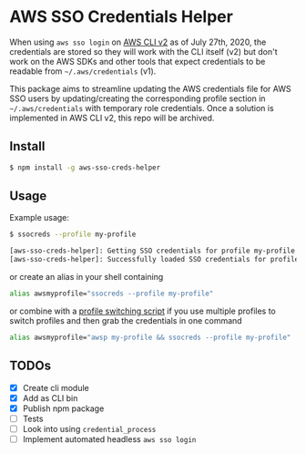 # AWS SSO Credentials Helper

When using `aws sso login` on [AWS CLI v2](https://aws.amazon.com/blogs/developer/aws-cli-v2-is-now-generally-available/)
as of July 27th, 2020, the credentials are stored so they will work with the CLI
itself (v2) but don't work on the AWS SDKs and other tools that expect credentials
to be readable from `~/.aws/credentials` (v1).

This package aims to streamline updating the AWS credentials file for AWS SSO users by
updating/creating the corresponding profile section in `~/.aws/credentials` with
temporary role credentials. Once a solution is implemented in AWS CLI v2, this
repo will be archived.

## Install

```sh
$ npm install -g aws-sso-creds-helper
```

## Usage

Example usage:

```sh
$ ssocreds --profile my-profile

[aws-sso-creds-helper]: Getting SSO credentials for profile my-profile
[aws-sso-creds-helper]: Successfully loaded SSO credentials for profile my-profile
```

or create an alias in your shell containing

```sh
alias awsmyprofile="ssocreds --profile my-profile"
```

or combine with a [profile switching script](https://github.com/antonbabenko/awsp)
if you use multiple profiles to switch profiles and then grab the credentials in one command

```sh
alias awsmyprofile="awsp my-profile && ssocreds --profile my-profile"
```

## TODOs

- [x] Create cli module
- [x] Add as CLI bin
- [x] Publish npm package
- [ ] Tests
- [ ] Look into using `credential_process`
- [ ] Implement automated headless `aws sso login`
